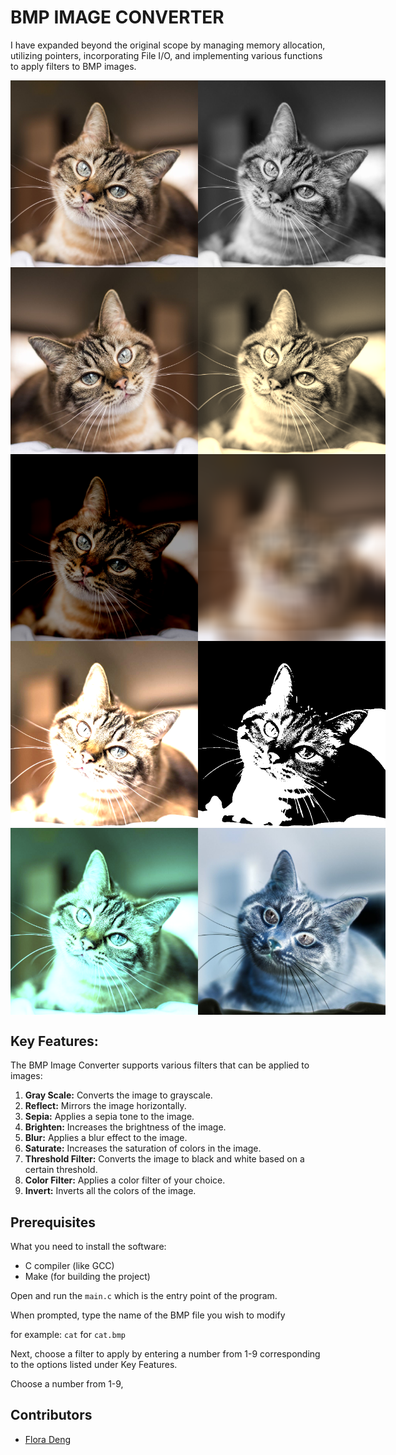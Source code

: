 # BMP IMAGE CONVERTER
I have expanded beyond the original scope by managing memory allocation, utilizing pointers, incorporating File I/O, and implementing various functions to apply filters to BMP images.

<div style="display: flex;">
<img src="image/cat.bmp" width="300">
<img src="image/cat-grayscale.bmp" width="300">
</div>

<div style="display: flex;">
<img src="image/cat-reflect.bmp" width="300">
<img src="image/cat-sepia.bmp" width="300">
</div>

<div style="display: flex;">
<img src="image/cat-brighten.bmp" width="300">
<img src="image/cat-blur.bmp" width="300">
</div>

<div style="display: flex;">
<img src="image/cat-saturate.bmp" width="300">
<img src="image/cat-thresholdFilter.bmp" width="300">
</div>

<div style="display: flex;">
<img src="image/cat-colorFilter.bmp" width="300">
<img src="image/cat-invert.bmp" width="300">
</div>

## Key Features: 

The BMP Image Converter supports various filters that can be applied to images:

1. **Gray Scale:** Converts the image to grayscale.
2. **Reflect:** Mirrors the image horizontally.
3. **Sepia:** Applies a sepia tone to the image.
4. **Brighten:** Increases the brightness of the image.
5. **Blur:** Applies a blur effect to the image.
6. **Saturate:** Increases the saturation of colors in the image.
7. **Threshold Filter:** Converts the image to black and white based on a certain threshold.
8. **Color Filter:** Applies a color filter of your choice.
9. **Invert:** Inverts all the colors of the image.

## Prerequisites

What you need to install the software:

- C compiler (like GCC)
- Make (for building the project)

Open and run the `main.c` which is the entry point of the program.
 
When prompted, type the name of the BMP file you wish to modify

for example: `cat` for `cat.bmp`

Next, choose a filter to apply by entering a number from 1-9 corresponding to the options listed under Key Features.

Choose a number from 1-9, 

## Contributors
- [Flora Deng](https://github.com/FloraDeng00)

